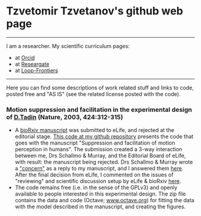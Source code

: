 # Tzvetomir Tzvetanov's github web page
 - - - 
 
I am a researcher. My scientific curriculum pages:
- at [Orcid](https://orcid.org/0000-0002-2553-4741)
- at [Researgate](https://www.researchgate.net/profile/Tzvetomir_Tzvetanov)
- at [Loop-Frontiers](https://loop.frontiersin.org/people/17380/overview)

 - - - 

Here you can find some descriptions of work related stuff and links to code, posted free and "AS IS" (see the related license posted with the code).

### Motion suppression and facilitation in the experimental design of [D.Tadin](https://www.nature.com/articles/nature01800) (Nature, 2003, 424:312-315)

- A [bioRxiv manuscript](https://www.biorxiv.org/content/10.1101/465807v1) was submitted to eLife, and rejected at the editorial stage. [This code at my github repository](https://github.com/tzvet/Data-Model-MotionSuppressionFacilitation-2018) presents the code that goes with the manuscript "Suppression and facilitation of motion perception in humans". The submission created a 3-way interaction between me, Drs Schallmo & Murray, and the Editorial Board of eLife, with result: the manuscript being rejected. Drs Schallmo & Murray wrote a ["concern"](https://www.biorxiv.org/content/10.1101/495291v1) as a reply to my manuscript, and I answered them [here](https://arxiv.org/abs/1902.01574). After the final decision from eLife, I commented on the issues of "reviewing" and scientific discussion setup by eLife & bioRxiv [here](https://pubpeer.com/publications/54A0746E8265090D11950DD2ECEFB7).
- The code remains free (i.e. in the sense of the GPLv3) and openly available to people interested in this experimental design. The zip file contains the data and code (Octave; www.octave.org) for fitting the data with the model described in the manuscript, and creating the figures.

